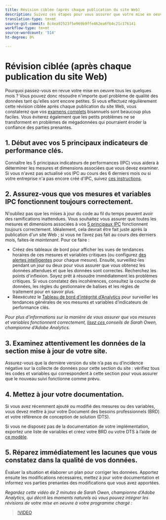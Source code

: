 ```yaml
---
title: Révision ciblée (après chaque publication du site Web)
description: Suivez ces étapes pour vous assurer que votre mise en oeuvre reste exempte d’erreurs et conforme à vos IPC.
translation-type: tm+mt
source-git-commit: 8c4ea92523f5e969b9ffe462ea6fb4c21c176141
workflow-type: tm+mt
source-wordcount: '514'
ht-degree: 0%

---
```



# Révision ciblée (après chaque publication du site Web)

Pourquoi passez-vous en revue votre mise en oeuvre tous les quelques mois ? Vous pouvez donc résoudre n&#39;importe quel problème de qualité des données tant qu&#39;elles sont encore petites. Si vous effectuez régulièrement cette révision ciblée après chaque publication du site Web, vous constaterez que vos [examens complets](/help/implement/review/full-review.md) bisannuels sont beaucoup plus faciles. Vous éviterez également que les petits problèmes ne se transforment en problèmes de mégadonnées qui pourraient éroder la confiance des parties prenantes.

## 1. Début avec vos 5 principaux indicateurs de performance clés.

Connaître les 5 principaux indicateurs de performances (IPC) vous aidera à déterminer les mesures et dimensions associées que vous devez examiner. Si vous n&#39;avez pas actualisé vos IPC au cours des 6 derniers mois ou si votre entreprise n&#39;a pas encore créé d&#39;IPC, suivez [ces instructions](/help/implement/review/define-kpis.md).

## 2. Assurez-vous que vos mesures et variables IPC fonctionnent toujours correctement.

N&#39;oubliez pas que les mises à jour du code au fil du temps peuvent avoir des ramifications inattendues. Vous souhaitez vous assurer que toutes les mesures et dimensions associées à vos [5 principaux IPC](/help/implement/review/define-kpis.md) fonctionnent toujours correctement. Idéalement, cela devrait être fait juste après la publication d&#39;un site Web ; si vous ne l’avez pas fait au cours des derniers mois, faites-le *maintenant*. Pour ce faire :

* Créez des tableaux de bord pour afficher les vues de tendances horaires de ces mesures et variables critiques (ou configurez [des alertes intelligentes](https://experienceleague.adobe.com/docs/analytics/analyze/analysis-workspace/virtual-analyst/intelligent-alerts/intellligent-alerts.html#analysis-workspace) pour chaque mesure). Ensuite, surveillez-les pendant un jour ou deux pour vous assurer que vous obtenez les données attendues et que les données sont correctes. Recherchez les points d&#39;inflexion. Soyez prêt à résoudre immédiatement les problèmes critiques. Si vous constatez des incohérences, consultez la couche de données, les règles du gestionnaire de balises et les règles de traitement pour en savoir plus.
* Réexécutez le [Tableau de bord d’intégrité d’Analytics](https://assets.adobe.com/public/9549dbe7-765a-4899-77b8-85cbba1a4252) pour surveiller les tendances générales de vos mesures et variables d’indicateurs de performance clés.

*Pour plus d’informations sur la manière de vous assurer que vos mesures et variables fonctionnent correctement,  [lisez ces ](https://experienceleaguecommunities.adobe.com/t5/adobe-analytics-discussions/my-five-best-tips-for-keeping-adobe-analytics-humming/td-p/388608) conseils de Sarah Owen, championne d’Adobe Analytics.*

## 3. Examinez attentivement les données de la section mise à jour de votre site.

Assurez-vous que la dernière version du site n’a pas eu d’incidence négative sur la collecte de données pour cette section du site : vérifiez tous les codes et variables qui correspondent à cette section pour vous assurer que le nouveau suivi fonctionne comme prévu.

## 4. Mettez à jour votre documentation.

Si vous avez récemment ajouté ou modifié des mesures ou des variables, vous devez mettre à jour votre Document des besoins professionnels (BRD) et votre référence de conception de solution (DTS).

Si vous ne disposez pas de la documentation de votre implémentation, exportez une liste de variables et créez votre BRD ou votre DTS à l’aide de [ce modèle](https://experienceleague.adobe.com/docs/analytics-learn/tutorials/implementation/implementation-basics/creating-a-business-requirements-document.html?lang=en#implementation).

## 5. Réparez immédiatement les lacunes que vous constatez dans la qualité de vos données.

Évaluer la situation et élaborer un plan pour corriger les données. Apportez ensuite les modifications nécessaires, mettez à jour votre documentation et informez vos parties prenantes des modifications que vous avez apportées.

*Regardez cette vidéo de 2 minutes de Sarah Owen, championne d&#39;Adobe Analytics, qui décrit les moments naturels où vous pouvez intégrer les révisions de votre mise en oeuvre à votre programme chargé :*

>[!VIDEO](https://video.tv.adobe.com/v/328340/?quality=12&learn=on)

